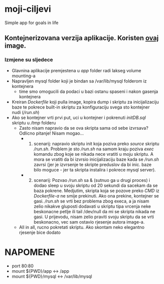 # moji-ciljevi
Simple app for goals in life

## Kontejnerizovana verzija aplikacije. Koristen [ovaj](https://hub.docker.com/r/mattrayner/lamp#mysql-databases) image. 

### Izmjene su sljedece  
* Glavnina aplikacije premjestena u *app* folder radi lakseg volume mounting-a
* Napravljen mysql folder koji je bindan sa /var/lib/mysql folderom iz kontejnera
    * time smo omogucili da podaci u bazi ostanu spaseni i nakon gasenja kontejnera
* Kreiran *Dockerfile* koji pulla image, kopira dump i skriptu za inicijalizaciju baze te pokrece built-in skriptu za konfiguraciju svega sto kontejner nudi (*/run.sh*)
* Ako se kontejner vrti prvi put, uci u kontejner i pokrenuti *initDB.sql* skriptu u */tmp* folderu
    * Zasto nisam napravio da se ova skripta sama od sebe izvrsava? Odlicno pitanje! Nisam mogao... 
        * 1. scenarij: napravio skriptu init koja poziva preko *source* skriptu */run.sh*. Problem je sto */run.sh* na samom kraju poziva *exec* komandu zbog koje se nikada nece vratiti u moju skriptu. A mora se vratiti da bi izvrsio inicijalizaciju baze kada se */run.sh* zavrsi (jer je izvrsenje te skripte preduslov da bi inic. baze bilo moguce - jer ta skripta instalira i pokrece mysql server).
        * 2. scenarij: Pozvao */run.sh* sa & (sutnuo ga u drugi proces) i dodao sleep u svoju skriptu od 20 sekundi da sacekam da se baza pokrene. Medjutim, skripta koja se pozove preko *CMD* iz *Dockerfile-a* ne smije prekinuti. Ako ona prekine, kontejner se gasi. */run.sh* se vrti bez problema zbog execa, a ja nisam zelio nikakve gluposti dodavati u skriptu tipa vrcenja neke beskonacne petlje ili tail /dev/null da mi se skripta nikada ne gasi. U prijevodu, nisam zelio praviti svoju skriptu da se vrti beskonacno, vec sam ostavio rjesenje autora image-a. 
    * All in all, rucno pokretati skriptu. Ako skontam neko elegantno rjesenje bice dodato

# NAPOMENE
* port 80:80
* mount ${PWD}/app <-> /app
* mount ${PWD}/mysql <-> /var/lib/mysql
